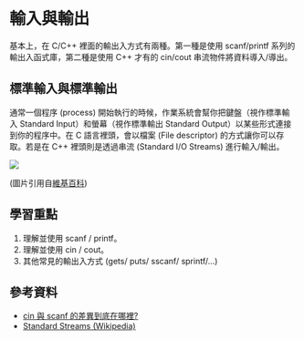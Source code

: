 # 輸入與輸出

基本上，在 C/C++ 裡面的輸出入方式有兩種。第一種是使用 scanf/printf 系列的輸出入函式庫，第二種是使用 C++ 才有的 cin/cout 串流物件將資料導入/導出。

## 標準輸入與標準輸出

通常一個程序 (process) 開始執行的時候，作業系統會幫你把鍵盤（視作標準輸入 Standard Input）和螢幕（視作標準輸出 Standard Output）以某些形式連接到你的程序中。在 C 語言裡頭，會以檔案 (File descriptor) 的方式讓你可以存取。若是在 C++ 裡頭則是透過串流 (Standard I/O Streams) 進行輸入/輸出。

![](http://upload.wikimedia.org/wikipedia/commons/thumb/7/70/Stdstreams-notitle.svg/440px-Stdstreams-notitle.svg.png)

(圖片引用自[維基百科](http://en.wikipedia.org/wiki/File:Stdstreams-notitle.svg))

## 學習重點

1. 理解並使用 scanf / printf。
2. 理解並使用 cin / cout。
3. 其他常見的輸出入方式 (gets/ puts/ sscanf/ sprintf/...)

## 參考資料

* [cin 與 scanf 的差異到底在哪裡?](http://www.cplusplus.com/forum/beginner/34165/)
* [Standard Streams (Wikipedia)](http://en.wikipedia.org/wiki/Standard_streams)
